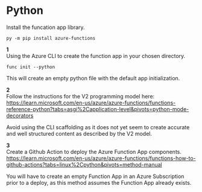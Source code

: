 # Python
Install the funcation app library.  
```
py -m pip install azure-functions  
```
**1**  
Using the Azure CLI to create the function app in your chosen directory.    
```
func init --python
```
This will create an empty python file with the default app initialization.  

**2**  
Follow the instructions for the V2 programming model here:    
https://learn.microsoft.com/en-us/azure/azure-functions/functions-reference-python?tabs=asgi%2Capplication-level&pivots=python-mode-decorators   

Avoid using the CLI scaffolding as it does not yet seem to create accurate and well structured content as described by the V2 model.  

**3**  
Create a Github Action to deploy the Azure Function App components.   
https://learn.microsoft.com/en-us/azure/azure-functions/functions-how-to-github-actions?tabs=linux%2Cpython&pivots=method-manual  

You will have to create an empty Function App in an Azure Subscription prior to a deploy, as this method assumes the Function App already exists.  







